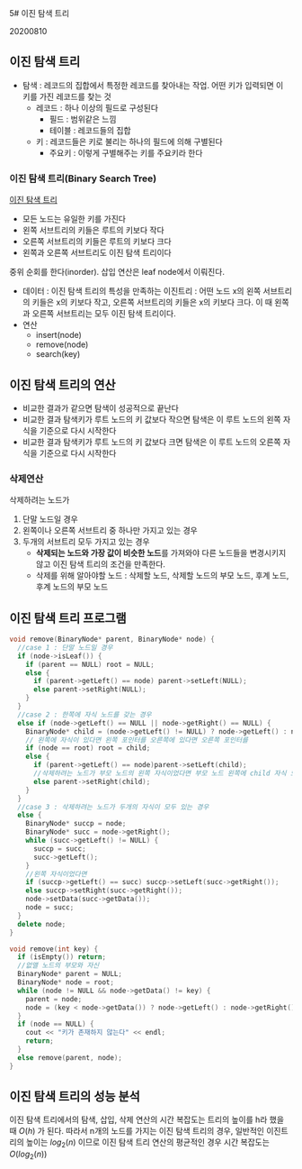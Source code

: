 5# 이진 탐색 트리

20200810

## 이진 탐색 트리

* 탐색 : 레코드의 집합에서 특정한 레코드를 찾아내는 작업. 어떤 키가 입력되면 이 키를 가진 레코드를 찾는 것
  * 레코드 : 하나 이상의 필드로 구성된다
    * 필드 : 범위같은 느낌
    * 테이블 : 레코드들의 집합
  * 키 : 레코드들은 키로 불리는 하나의 필드에 의해 구별된다
    * 주요키 : 이렇게 구별해주는 키를 주요키라 한다

### 이진 탐색 트리(Binary Search Tree)

[이진 탐색 트리](https://ratsgo.github.io/data%20structure&algorithm/2017/10/22/bst/)

* 모든 노드는 유일한 키를 가진다
* 왼쪽 서브트리의 키들은 루트의 키보다 작다
* 오른쪽 서브트리의 키들은 루트의 키보다 크다
* 왼쪽과 오른쪽 서브트리도 이진 탐색 트리이다

중위 순회를 한다(inorder). 삽입 연산은 leaf node에서 이뤄진다.

* 데이터 : 이진 탐색 트리의 특성을 만족하는 이진트리 : 어떤 노드 x의 왼쪽 서브트리의 키들은 x의 키보다 작고, 오른쪽 서브트리의 키들은 x의 키보다 크다. 이 때 왼쪽과 오른쪽 서브트리는 모두 이진 탐색 트리이다.
* 연산
  * insert(node)
  * remove(node)
  * search(key)

## 이진 탐색 트리의 연산

* 비교한 결과가 같으면 탐색이 성공적으로 끝난다
* 비교한 결과 탐색키가 루트 노드의 키 값보다 작으면 탐색은 이 루트 노드의 왼쪽 자식을 기준으로 다시 시작한다
* 비교한 결과 탐색키가 루트 노드의 키 값보다 크면 탐색은 이 루트 노드의 오른쪽 자식을 기준으로 다시 시작한다

### 삭제연산

삭제하려는 노드가
1. 단말 노드일 경우
2. 왼쪽이나 오른쪽 서브트리 중 하나만 가지고 있는 경우
3. 두개의 서브트리 모두 가지고 있는 경우
    * **삭제되는 노드와 가장 값이 비슷한 노드**를 가져와야 다른 노드들을 변경시키지 않고 이진 탐색 트리의 조건을 만족한다.
    * 삭제를 위해 알아야할 노드 : 삭제할 노드, 삭제할 노드의 부모 노드, 후계 노드, 후계 노드의 부모 노드
 
## 이진 탐색 트리 프로그램

```cpp
void remove(BinaryNode* parent, BinaryNode* node) {
  //case 1 : 단말 노드일 경우
  if (node->isLeaf()) {
    if (parent == NULL) root = NULL;
    else {
      if (parent->getLeft() == node) parent->setLeft(NULL);
      else parent->setRight(NULL);
    }
  }
  //case 2 : 한쪽에 자식 노드를 갖는 경우
  else if (node->getLeft() == NULL || node->getRight() == NULL) {
    BinaryNode* child = (node->getLeft() != NULL) ? node->getLeft() : node->getRight();
    // 왼쪽에 자식이 있다면 왼쪽 포인터를 오른쪽에 있다면 오른쪽 포인터를
    if (node == root) root = child;
    else {
      if (parent->getLeft() == node)parent->setLeft(child);
      //삭제하려는 노드가 부모 노드의 왼쪽 자식이었다면 부모 노드 왼쪽에 child 자식 노드 놓기
      else parent->setRight(child);
    }
  }
  //case 3 : 삭제하려는 노드가 두개의 자식이 모두 있는 경우
  else {
    BinaryNode* succp = node;
    BinaryNode* succ = node->getRight();
    while (succ->getLeft() != NULL) {
      succp = succ;
      succ->getLeft();
    }
    //왼쪽 자식이었다면 
    if (succp->getLeft() == succ) succp->setLeft(succ->getRight());
    else succp->setRight(succ->getRight());
    node->setData(succ->getData());
    node = succ;
  }
  delete node;
}

void remove(int key) {
  if (isEmpty()) return;
  //없앨 노드의 부모와 자신
  BinaryNode* parent = NULL;
  BinaryNode* node = root;
  while (node != NULL && node->getData() != key) {
    parent = node;
    node = (key < node->getData()) ? node->getLeft() : node->getRight();
  }
  if (node == NULL) {
    cout << "키가 존재하지 않는다" << endl;
    return;
  }
  else remove(parent, node);
}
```

## 이진 탐색 트리의 성능 분석

이진 탐색 트리에서의 탐색, 삽입, 삭제 연산의 시간 복잡도는 트리의 높이를 h라 했을 때 $O(h)$ 가 된다. 따라서 n개의 노드를 가지는 이진 탐색 트리의 경우, 일반적인 이진트리의 높이는 $log_2(n)$ 이므로 이진 탐색 트리 연산의 평균적인 경우 시간 복잡도는 $O(log_2(n))$
